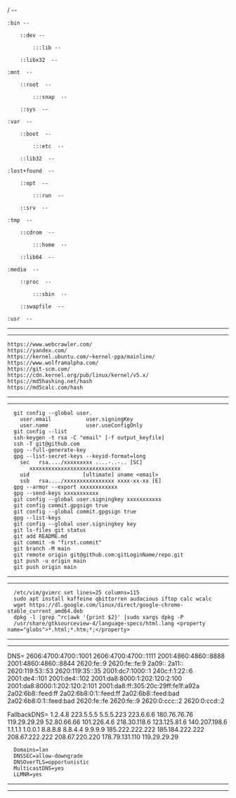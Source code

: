 /    --

    :bin --
    
        ::dev --   
        
            :::lib --
            
        ::libx32  --
        
    :mnt  --
    
        ::root  --
        
            :::snap  --     
            
        ::sys  -- 
        
    :var  --
    
        ::boot  --  
        
            :::etc  --  
            
        ::lib32  --  
        
    :lost+found  -- 
    
        ::opt  --   
        
            :::run  --   
            
        ::srv  --      
        
    :tmp  --
    
        ::cdrom  --  
        
            :::home  -- 
            
        ::lib64  -- 
        
    :media  --      
    
        ::proc  -- 
        
            :::sbin  -- 
            
        ::swapfile  -- 
        
    :usr  --
    
---
***    

    https://www.webcrawler.com/
    https://yandex.com/
    https://kernel.ubuntu.com/~kernel-ppa/mainline/
    https://www.wolframalpha.com/
    https://git-scm.com/
    https://cdn.kernel.org/pub/linux/kernel/v5.x/
    https://md5hashing.net/hash
    https://md5calc.com/hash

---
***

      git config --global user.
        user.email           user.signingKey      
        user.name            user.useConfigOnly
      git config --list
      ssh-keygen -t rsa -C "email" [-f output_keyfile]
      ssh -T git@github.com
      gpg --full-generate-key
      gpg --list-secret-keys --keyid-format=long
        sec   rsa..../xxxxxxxxx ....-..-.. [SC]
           xxxxxxxxxxxxxxxxxxxxxxxxxxxxx
        uid                 [ultimate] uname <email>
        ssb   rsa..../xxxxxxxxxxxxxxxx xxxx-xx-xx [E]
      gpg --armor --export xxxxxxxxxxxx
      gpg --send-keys xxxxxxxxxxx
      git config --global user.signingkey xxxxxxxxxxx
      git config commit.gpgsign true
      git config --global commit.gpgsign true
      gpg --list-keys
      git config --global user.signingkey key
      git ls-files git status
      git add README.md
      git commit -m "first.commit"
      git branch -M main
      git remote origin git@github.com:gitLoginName/repo.git
      git push -u origin main
      git push origin main

---
***

      /etc/vim/gvimrc set lines=25 columns=115
      sudo apt install kaffeine qbittorren audacious iftop calc wcalc
      wget https://dl.google.com/linux/direct/google-chrome-stable_current_amd64.deb
      dpkg -l |grep ^rc|awk '{print $2}' |sudo xargs dpkg -P 
      /usr/share/gtksourceview-4/language-specs/html.lang <property name="globs">*.html;*.htm;*;</property>

---
***

 DNS= 2606:4700:4700::1001 2606:4700:4700::1111 2001:4860:4860::8888 2001:4860:4860::8844 2620:fe::9 2620:fe::fe:9 2a09:: 2a11:: 2620:119:53::53 2620:119:35::35 2001:dc7:1000::1 240c:f:1:22::6 2001:de4::101 2001:de4::102 2001:da8:8000:1:202:120:2:100 2001:da8:8000:1:202:120:2:101 2001:da8:ff:305:20c:29ff:fe1f:a92a 2a02:6b8::feed:ff 2a02:6b8:0:1::feed:ff 2a02:6b8::feed:bad 2a02:6b8:0:1::feed:bad 2620:fe::fe 2620:fe::9 2620:0:ccc::2 2620:0:ccd::2 

 FallbackDNS= 1.2.4.8 223.5.5.5 5.5.5.223 223.6.6.6 180.76.76.76 119.29.29.29 52.80.66.66 101.226.4.6 218.30.118.6 123.125.81.6 140.207.198.6 1.1.1.1 1.0.0.1 8.8.8.8 8.8.4.4 9.9.9.9 185.222.222.222 185.184.222.222 208.67.222.222 208.67.220.220 178.79.131.110 119.29.29.29

      Domains=lan
      DNSSEC=allow-downgrade
      DNSOverTLS=opportunistic
      MulticastDNS=yes
      LLMNR=yes
---
***









